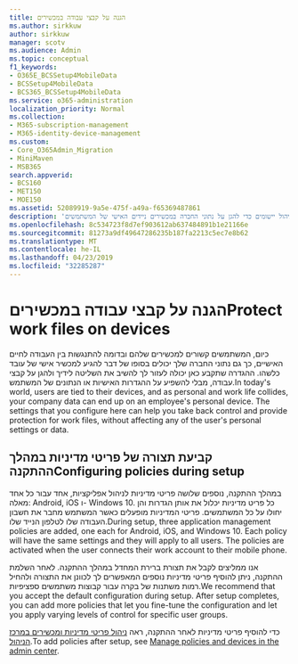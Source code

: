 ```yaml
---
title: הגנה על קבצי עבודה במכשירים
ms.author: sirkkuw
author: sirkkuw
manager: scotv
ms.audience: Admin
ms.topic: conceptual
f1_keywords:
- O365E_BCSSetup4MobileData
- BCSSetup4MobileData
- BCS365_BCSSetup4MobileData
ms.service: o365-administration
localization_priority: Normal
ms.collection:
- M365-subscription-management
- M365-identity-device-management
ms.custom:
- Core_O365Admin_Migration
- MiniMaven
- MSB365
search.appverid:
- BCS160
- MET150
- MOE150
ms.assetid: 52089919-9a5e-475f-a49a-f65369487861
description: 'למד אודות תצורת ברירת מחדל והוספת מדיניות ניהול יישומים כדי להגן על נתוני החברה במכשירים ניידים האישי של המשתמשים. '
ms.openlocfilehash: 8c534723f8d7ef903612ab637484891b1e21166e
ms.sourcegitcommit: 81273a9df49647286235b187fa2213c5ec7e8b62
ms.translationtype: MT
ms.contentlocale: he-IL
ms.lasthandoff: 04/23/2019
ms.locfileid: "32285287"
---
```

# <a name="protect-work-files-on-devices"></a><span data-ttu-id="f9256-103">הגנה על קבצי עבודה במכשירים</span><span class="sxs-lookup"><span data-stu-id="f9256-103">Protect work files on devices</span></span>

<span data-ttu-id="f9256-p101">כיום, המשתמשים קשורים למכשירים שלהם ובדומה להתנגשות בין העבודה לחיים האישיים, כך גם נתוני החברה שלך יכולים בסופו של דבר להגיע למכשיר אישי של עובד כלשהו. ההגדרה שתקבע כאן יכולה לעזור לך להשיב את השליטה לידיך ולהגן על קבצי עבודה, מבלי להשפיע על ההגדרות האישיות או הנתונים של המשתמש.</span><span class="sxs-lookup"><span data-stu-id="f9256-p101">In today's world, users are tied to their devices, and as personal and work life collides, your company data can end up on an employee's personal device. The settings that you configure here can help you take back control and provide protection for work files, without affecting any of the user's personal settings or data.</span></span>
  
## <a name="configuring-policies-during-setup"></a><span data-ttu-id="f9256-106">קביעת תצורה של פריטי מדיניות במהלך ההתקנה</span><span class="sxs-lookup"><span data-stu-id="f9256-106">Configuring policies during setup</span></span>

<span data-ttu-id="f9256-p102">במהלך ההתקנה, נוספים שלושה פריטי מדיניות לניהול אפליקציות, אחד עבור כל אחד מאלה: Android,‏ iOS ו- Windows 10. כל פריט מדיניות יכלול את אותן הגדרות והן יחולו על כל המשתמשים. פריטי המדיניות מופעלים כאשר המשתמש מחבר את חשבון העבודה שלו לטלפון הנייד שלו.</span><span class="sxs-lookup"><span data-stu-id="f9256-p102">During setup, three application management policies are added, one each for Android, iOS, and Windows 10. Each policy will have the same settings and they will apply to all users. The policies are activated when the user connects their work account to their mobile phone.</span></span>
  
<span data-ttu-id="f9256-p103">אנו ממליצים לקבל את תצורת ברירת המחדל במהלך ההתקנה. לאחר השלמת ההתקנה, ניתן להוסיף פריטי מדיניות נוספים המאפשרים לך לכוונן את התצורה ולהחיל רמות משתנות של בקרה עבור קבוצות משתמשים ספציפיות.</span><span class="sxs-lookup"><span data-stu-id="f9256-p103">We recommend that you accept the default configuration during setup. After setup completes, you can add more policies that let you fine-tune the configuration and let you apply varying levels of control for specific user groups.</span></span>
  
<span data-ttu-id="f9256-112">כדי להוסיף פריטי מדיניות לאחר ההתקנה, ראה [ניהול פריטי מדיניות ומכשירים במרכז הניהול](manage.md).</span><span class="sxs-lookup"><span data-stu-id="f9256-112">To add policies after setup, see [Manage policies and devices in the admin center](manage.md).</span></span>
  

